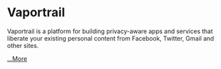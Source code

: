 # Vaportrail

Vaportrail is a platform for building privacy-aware apps and services that liberate your existing personal content from Facebook, Twitter, Gmail and other sites.

<a href="#">...More</a>    